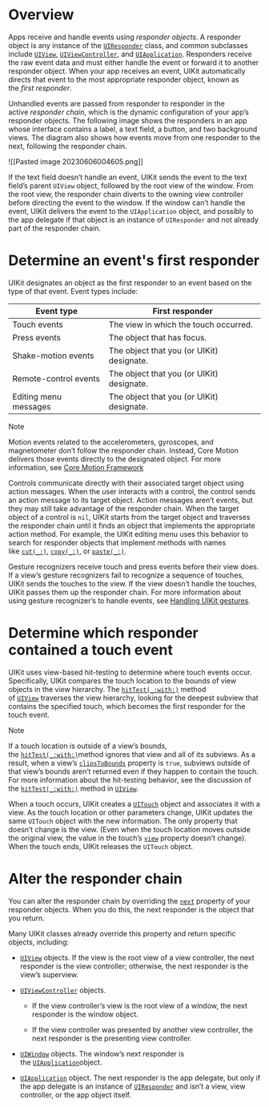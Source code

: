 
# Overview

Apps receive and handle events using _responder objects_. A responder object is any instance of the [`UIResponder`](https://developer.apple.com/documentation/uikit/uiresponder) class, and common subclasses include [`UIView`](https://developer.apple.com/documentation/uikit/uiview), [`UIViewController`](https://developer.apple.com/documentation/uikit/uiviewcontroller), and [`UIApplication`](https://developer.apple.com/documentation/uikit/uiapplication). Responders receive the raw event data and must either handle the event or forward it to another responder object. When your app receives an event, UIKit automatically directs that event to the most appropriate responder object, known as the _first responder_. 

Unhandled events are passed from responder to responder in the active _responder chain_, which is the dynamic configuration of your app’s responder objects. The following image shows the responders in an app whose interface contains a label, a text field, a button, and two background views. The diagram also shows how events move from one responder to the next, following the responder chain.

![[Pasted image 20230606004605.png]]

If the text field doesn’t handle an event, UIKit sends the event to the text field’s parent `UIView` object, followed by the root view of the window. From the root view, the responder chain diverts to the owning view controller before directing the event to the window. If the window can’t handle the event, UIKit delivers the event to the `UIApplication` object, and possibly to the app delegate if that object is an instance of `UIResponder` and not already part of the responder chain.

# Determine an event's first responder

UIKit designates an object as the first responder to an event based on the type of that event. Event types include:

|Event type|First responder|
|---|---|
|Touch events|The view in which the touch occurred.|
|Press events|The object that has focus.|
|Shake-motion events|The object that you (or UIKit) designate.|
|Remote-control events|The object that you (or UIKit) designate.|
|Editing menu messages|The object that you (or UIKit) designate.|

Note

Motion events related to the accelerometers, gyroscopes, and magnetometer don’t follow the responder chain. Instead, Core Motion delivers those events directly to the designated object. For more information, see [Core Motion Framework](https://developer.apple.com/library/archive/documentation/Miscellaneous/Conceptual/iPhoneOSTechOverview/CoreServicesLayer/CoreServicesLayer.html#//apple_ref/doc/uid/TP40007898-CH10-SW27)

Controls communicate directly with their associated target object using action messages. When the user interacts with a control, the control sends an action message to its target object. Action messages aren’t events, but they may still take advantage of the responder chain. When the target object of a control is `nil`, UIKit starts from the target object and traverses the responder chain until it finds an object that implements the appropriate action method. For example, the UIKit editing menu uses this behavior to search for responder objects that implement methods with names like [`cut(_:)`](https://developer.apple.com/documentation/uikit/uiresponderstandardeditactions/2354193-cut), [`copy(_:)`](https://developer.apple.com/documentation/uikit/uiresponderstandardeditactions/2354191-copy), or [`paste(_:)`](https://developer.apple.com/documentation/uikit/uiresponderstandardeditactions/2354189-paste). 

Gesture recognizers receive touch and press events before their view does. If a view’s gesture recognizers fail to recognize a sequence of touches, UIKit sends the touches to the view. If the view doesn’t handle the touches, UIKit passes them up the responder chain. For more information about using gesture recognizer’s to handle events, see [Handling UIKit gestures](https://developer.apple.com/documentation/uikit/touches_presses_and_gestures/handling_uikit_gestures).

# Determine which responder contained a touch event

UIKit uses view-based hit-testing to determine where touch events occur. Specifically, UIKit compares the touch location to the bounds of view objects in the view hierarchy. The [`hitTest(_:with:)`](https://developer.apple.com/documentation/uikit/uiview/1622469-hittest) method of [`UIView`](https://developer.apple.com/documentation/uikit/uiview) traverses the view hierarchy, looking for the deepest subview that contains the specified touch, which becomes the first responder for the touch event.

Note

If a touch location is outside of a view’s bounds, the [`hitTest(_:with:)`](https://developer.apple.com/documentation/uikit/uiview/1622469-hittest)method ignores that view and all of its subviews. As a result, when a view’s [`clipsToBounds`](https://developer.apple.com/documentation/uikit/uiview/1622415-clipstobounds) property is `true`, subviews outside of that view’s bounds aren’t returned even if they happen to contain the touch. For more information about the hit-testing behavior, see the discussion of the [`hitTest(_:with:)`](https://developer.apple.com/documentation/uikit/uiview/1622469-hittest) method in [`UIView`](https://developer.apple.com/documentation/uikit/uiview).

When a touch occurs, UIKit creates a [`UITouch`](https://developer.apple.com/documentation/uikit/uitouch) object and associates it with a view. As the touch location or other parameters change, UIKit updates the same `UITouch` object with the new information. The only property that doesn’t change is the view. (Even when the touch location moves outside the original view, the value in the touch’s [`view`](https://developer.apple.com/documentation/uikit/uitouch/1618109-view) property doesn’t change). When the touch ends, UIKit releases the `UITouch` object.

# Alter the responder chain

You can alter the responder chain by overriding the [`next`](https://developer.apple.com/documentation/uikit/uiresponder/1621099-next) property of your responder objects. When you do this, the next responder is the object that you return.

Many UIKit classes already override this property and return specific objects, including:

- [`UIView`](https://developer.apple.com/documentation/uikit/uiview) objects. If the view is the root view of a view controller, the next responder is the view controller; otherwise, the next responder is the view’s superview.
    
- [`UIViewController`](https://developer.apple.com/documentation/uikit/uiviewcontroller) objects.
    
    - If the view controller’s view is the root view of a window, the next responder is the window object.
        
    - If the view controller was presented by another view controller, the next responder is the presenting view controller.
        
- [`UIWindow`](https://developer.apple.com/documentation/uikit/uiwindow) objects. The window’s next responder is the [`UIApplication`](https://developer.apple.com/documentation/uikit/uiapplication)object.
    
- [`UIApplication`](https://developer.apple.com/documentation/uikit/uiapplication) object. The next responder is the app delegate, but only if the app delegate is an instance of [`UIResponder`](https://developer.apple.com/documentation/uikit/uiresponder) and isn’t a view, view controller, or the app object itself.